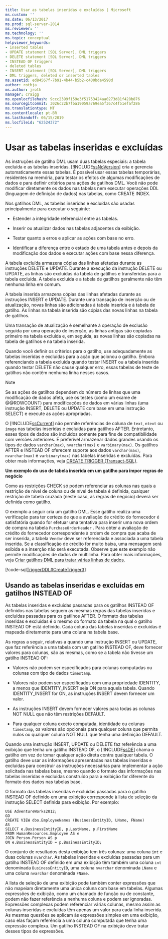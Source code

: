 ```yaml
---
title: Usar as tabelas inseridas e excluídas | Microsoft
ms.custom: ''
ms.date: 06/13/2017
ms.prod: sql-server-2014
ms.reviewer: ''
ms.technology: ''
ms.topic: conceptual
helpviewer_keywords:
- inserted tables
- UPDATE statement [SQL Server], DML triggers
- DELETE statement [SQL Server], DML triggers
- INSTEAD OF triggers
- deleted tables
- INSERT statement [SQL Server], DML triggers
- DML triggers, deleted or inserted tables
ms.assetid: ed84567f-7b91-4b44-b5b2-c400bda4590d
author: rothja
ms.author: jroth
manager: craigg
ms.openlocfilehash: 9ccc2399f159e3f51753424aa0273d81f428b876
ms.sourcegitcommit: 3026c22b7fba19059a769ea5f367c4f51efaf286
ms.translationtype: MT
ms.contentlocale: pt-BR
ms.lasthandoff: 06/15/2019
ms.locfileid: "62524372"
---
```

# <a name="use-the-inserted-and-deleted-tables"></a>Usar as tabelas inseridas e excluídas
  As instruções de gatilho DML usam duas tabelas especiais: a tabela excluída e as tabelas inseridas. [!INCLUDE[ssNoVersion](../../includes/ssnoversion-md.md)] cria e gerencia automaticamente essas tabelas. É possível usar essas tabelas temporárias, residentes na memória, para testar os efeitos de algumas modificações de dados e para definir critérios para ações de gatilhos DML. Você não pode modificar diretamente os dados nas tabelas nem executar operações DDL (linguagem de definição de dados) nas tabelas, como CREATE INDEX.  
  
 Nos gatilhos DML, as tabelas inseridas e excluídas são usadas principalmente para executar o seguinte:  
  
-   Estender a integridade referencial entre as tabelas.  
  
-   Inserir ou atualizar dados nas tabelas adjacentes da exibição.  
  
-   Testar quanto a erros e aplicar as ações com base no erro.  
  
-   Identificar a diferença entre o estado de uma tabela antes e depois da modificação dos dados e executar ações com base nessa diferença.  
  
 A tabela excluída armazena cópias das linhas afetadas durante as instruções DELETE e UPDATE. Durante a execução da instrução DELETE ou UPDATE, as linhas são excluídas da tabela de gatilhos e transferidas para a tabela excluída. A tabela excluída e a tabela de gatilhos geralmente não têm nenhuma linha em comum.  
  
 A tabela inserida armazena cópias das linhas afetadas durante as instruções INSERT e UPDATE. Durante uma transação de inserção ou de atualização, novas linhas são adicionadas à tabela inserida e à tabela de gatilho. As linhas na tabela inserida são cópias das novas linhas na tabela de gatilhos.  
  
 Uma transação de atualização é semelhante à operação de exclusão seguida por uma operação de inserção, as linhas antigas são copiadas primeiro na tabela excluída e, em seguida, as novas linhas são copiadas na tabela de gatilhos e na tabela inserida.  
  
 Quando você definir os critérios para o gatilho, use adequadamente as tabelas inseridas e excluídas para a ação que acionou o gatilho. Embora referenciando a tabela excluída quando testar INSERT ou a tabela inserida quando testar DELETE não cause qualquer erro, essas tabelas de teste de gatilhos não contêm nenhuma linha nesses casos.  
  
> [!NOTE]  
>  Se as ações de gatilhos dependem do número de linhas que uma modificação de dados afeta, use os testes (como um exame de @@ROWCOUNT) para modificações de dados em várias linhas (uma instrução INSERT, DELETE ou UPDATE com base em uma instrução SELECT) e execute as ações apropriadas.  
  
 O [!INCLUDE[ssCurrent](../../includes/sscurrent-md.md)] não permite referências de coluna de `text`, `ntext` ou `image` nas tabelas inseridas e excluídas para gatilhos AFTER. Entretanto, esses tipos de dados são incluídos somente para fins de compatibilidade com versões anteriores. É preferível armazenar dados grandes usando os tipos de dados `varchar(max)`, `nvarchar(max)` e `varbinary(max)`. Os gatilhos AFTER e INSTEAD OF oferecem suporte aos dados `varchar(max)`, `nvarchar(max)` e `varbinary(max)` nas tabelas inseridas e excluídas. Para obter mais informações, veja [CREATE TRIGGER &#40;Transact-SQL&#41;](/sql/t-sql/statements/create-trigger-transact-sql).  
  
 **Um exemplo do uso de tabela inserida em um gatilho para impor regras de negócio**  
  
 Como as restrições CHECK só podem referenciar as colunas nas quais a restrição de nível de coluna ou de nível de tabela é definida, qualquer restrição de tabela cruzada (neste caso, as regras de negócio) deverá ser definida como gatilho.  
  
 O exemplo a seguir cria um gatilho DML. Esse gatilho realiza uma verificação para ter certeza de que a avaliação de crédito do fornecedor é satisfatória quando for efetuar uma tentativa para inserir uma nova ordem de compra na tabela `PurchaseOrderHeader` . Para obter a avaliação de crédito do fornecedor correspondente à ordem de compra que acaba de ser inserida, a tabela `Vendor` deve ser referenciada e associada a uma tabela inserida. Se a classificação de crédito for muito baixa, uma mensagem será exibida e a inserção não será executada. Observe que este exemplo não permite modificações de dados de multilinha. Para obter mais informações, veja [Criar gatilhos DML para tratar várias linhas de dados](../triggers/create-dml-triggers-to-handle-multiple-rows-of-data.md).  
  
 [!code-sql[TriggerDDL#CreateTrigger3](../../snippets/tsql/SQL14/tsql/triggerddl/transact-sql/snippet_create_alter_drop_trigger.sql#createtrigger3)]  
  
## <a name="using-the-inserted-and-deleted-tables-in-instead-of-triggers"></a>Usando as tabelas inseridas e excluídas em gatilhos INSTEAD OF  
 As tabelas inseridas e excluídas passadas para os gatilhos INSTEAD OF definidos nas tabelas seguem as mesmas regras das tabelas inseridas e excluídas passadas para os gatilhos AFTER. O formato das tabelas inseridas e excluídas é o mesmo do formato da tabela na qual o gatilho INSTEAD OF está definido. Cada coluna das tabelas inseridas e excluídas é mapeada diretamente para uma coluna na tabela base.  
  
 As regras a seguir, relativas a quando uma instrução INSERT ou UPDATE, que faz referência a uma tabela com um gatilho INSTEAD OF, deve fornecer valores para colunas, são as mesmas, como se a tabela não tivesse um gatilho INSTEAD OF:  
  
-   Valores não podem ser especificados para colunas computadas ou colunas com tipo de dados `timestamp`.  
  
-   Valores não podem ser especificados com uma propriedade IDENTITY, a menos que IDENTITY_INSERT seja ON para aquela tabela. Quando IDENTITY_INSERT for ON, as instruções INSERT devem fornecer um valor.  
  
-   As instruções INSERT devem fornecer valores para todas as colunas NOT NULL que não têm restrições DEFAULT.  
  
-   Para qualquer coluna exceto computada, identidade ou colunas `timestamp`, os valores são opcionais para qualquer coluna que permita nulos ou qualquer coluna NOT NULL que tenha uma definição DEFAULT.  
  
 Quando uma instrução INSERT, UPDATE ou DELETE faz referência a uma exibição que tenha um gatilho INSTEAD OF, o [!INCLUDE[ssDE](../../includes/ssde-md.md)] chama o gatilho em vez de tomar qualquer ação direta contra qualquer tabela. O gatilho deve usar as informações apresentadas nas tabelas inseridas e excluídas para construir as instruções necessárias para implementar a ação solicitada nas tabelas base, mesmo quando o formato das informações nas tabelas inseridas e excluídas construído para a exibição for diferente do formato dos dados nas tabelas base.  
  
 O formato das tabelas inseridas e excluídas passadas para o gatilho INSTEAD OF definido em uma exibição corresponde à lista de seleção da instrução SELECT definida para exibição. Por exemplo:  
  
```  
USE AdventureWorks2012;  
GO  
CREATE VIEW dbo.EmployeeNames (BusinessEntityID, LName, FName)  
AS  
SELECT e.BusinessEntityID, p.LastName, p.FirstName  
FROM HumanResources.Employee AS e   
JOIN Person.Person AS p  
ON e.BusinessEntityID = p.BusinessEntityID;  
```  
  
 O conjunto de resultados desta exibição tem três colunas: uma coluna `int` e duas colunas `nvarchar`. As tabelas inseridas e excluídas passadas para um gatilho INSTEAD OF definido em uma exibição têm também uma coluna `int` denominada `BusinessEntityID`, uma coluna `nvarchar` denominada `LName` e uma coluna `nvarchar` denominada `FName`.  
  
 A lista de seleção de uma exibição pode também conter expressões que não mapeiam diretamente uma única coluna com base em tabelas. Algumas expressões de exibição, como um chamado de função ou de constante, podem não fazer referência a nenhuma coluna e podem ser ignoradas. Expressões complexas podem referenciar várias colunas, mesmo assim as colunas inseridas e excluídas têm apenas um valor para cada linha inserida. As mesmas questões se aplicam às expressões simples em uma exibição, caso elas façam referência a uma coluna computada que tenha uma expressão complexa. Um gatilho INSTEAD OF na exibição deve tratar desses tipos de expressões.  
  
  
